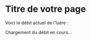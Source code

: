 # Titre de votre page

Voici le débit actuel de l'Isère :

<p id="debit-isere">Chargement du débit en cours...</p>

<script>
  async function afficherDebit() {
    const codeStation = 'W141001001'; // Code de la station
    const url = `http://hubeau.eaufrance.fr/api/v2/hydrometrie/observations_tr?code_entite=${codeStation}&grandeur_hydro=Q&size=1`;

    try {
      const response = await fetch(url);
      const data = await response.json();
      const observation = data.data[0];
      const debit = observation.resultat_obs;
      const date = observation.date_obs;

      document.getElementById('debit-isere').textContent = `Débit de l'Isère : ${debit} m³/s (mesuré le ${new Date(date).toLocaleString()})`;
    } catch (error) {
      console.error('Erreur lors de la récupération des données :', error);
      document.getElementById('debit-isere').textContent = 'Erreur lors du chargement des données.';
    }
  }

  document.addEventListener('DOMContentLoaded', afficherDebit);
</script>
